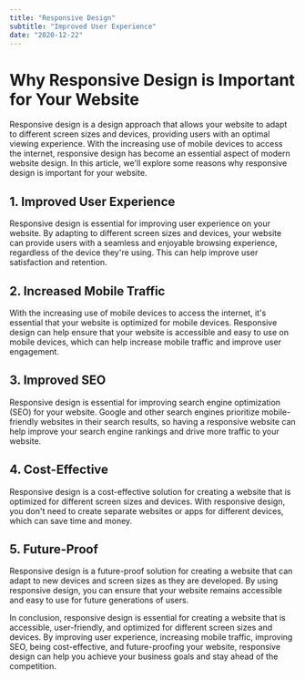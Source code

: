 ```yaml
---
title: "Responsive Design"
subtitle: "Improved User Experience"
date: "2020-12-22"
---
```



# Why Responsive Design is Important for Your Website

Responsive design is a design approach that allows your website to adapt to different screen sizes and devices, providing users with an optimal viewing experience. With the increasing use of mobile devices to access the internet, responsive design has become an essential aspect of modern website design. In this article, we'll explore some reasons why responsive design is important for your website.

## 1. Improved User Experience

Responsive design is essential for improving user experience on your website. By adapting to different screen sizes and devices, your website can provide users with a seamless and enjoyable browsing experience, regardless of the device they're using. This can help improve user satisfaction and retention.

## 2. Increased Mobile Traffic

With the increasing use of mobile devices to access the internet, it's essential that your website is optimized for mobile devices. Responsive design can help ensure that your website is accessible and easy to use on mobile devices, which can help increase mobile traffic and improve user engagement.

## 3. Improved SEO

Responsive design is essential for improving search engine optimization (SEO) for your website. Google and other search engines prioritize mobile-friendly websites in their search results, so having a responsive website can help improve your search engine rankings and drive more traffic to your website.

## 4. Cost-Effective

Responsive design is a cost-effective solution for creating a website that is optimized for different screen sizes and devices. With responsive design, you don't need to create separate websites or apps for different devices, which can save time and money.

## 5. Future-Proof

Responsive design is a future-proof solution for creating a website that can adapt to new devices and screen sizes as they are developed. By using responsive design, you can ensure that your website remains accessible and easy to use for future generations of users.

In conclusion, responsive design is essential for creating a website that is accessible, user-friendly, and optimized for different screen sizes and devices. By improving user experience, increasing mobile traffic, improving SEO, being cost-effective, and future-proofing your website, responsive design can help you achieve your business goals and stay ahead of the competition.